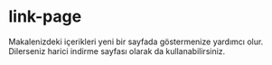 # link-page
Makalenizdeki içerikleri yeni bir sayfada göstermenize yardımcı olur. Dilerseniz harici indirme sayfası olarak da kullanabilirsiniz.

